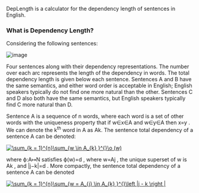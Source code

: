 DepLength is a calculator for the dependency length of sentences in English.
### What is Dependency Length?
Considering the following sentences:

![image](https://user-images.githubusercontent.com/55358999/118133805-2857bf80-b3f9-11eb-9785-effb9aad24ba.png)

Four sentences along with their dependency representations. The number over each arc represents the length of the dependency in words. The total dependency length is given below each sentence. Sentences A and B have the same semantics, and either word order is acceptable in English; English speakers typically do not find one more natural than the other. Sentences C and D also both have the same semantics, but English speakers typically find C more natural than D.

Sentence A is a sequence of  n  words, where each word is a set of other words with the uniqueness property that if  w∈x∈A  and  w∈y∈A  then  x=y . We can denote the  k<sup>th</sup>  word in  A as Ak. The sentence total dependency of a sentence  A  can be denoted:


<a href="https://www.codecogs.com/eqnedit.php?latex=\sum_{k&space;=&space;1}^{n}\sum_{w&space;\in&space;A_{k}&space;}^{}\o&space;(w)" target="_blank"><img src="https://latex.codecogs.com/gif.latex?\sum_{k&space;=&space;1}^{n}\sum_{w&space;\in&space;A_{k}&space;}^{}\o&space;(w)" title="\sum_{k = 1}^{n}\sum_{w \in A_{k} }^{}\o (w)" /></a>


where  ϕ:A↦N  satisfies  ϕ(w)=d , where  w=Aj , the unique superset of  w  is  Ak , and  |j−k|=d . More compactly, the sentence total dependency of a sentence  A  can be denoted

<a href="https://www.codecogs.com/eqnedit.php?latex=\sum_{k&space;=&space;1}^{n}\sum_{w&space;=&space;A_{j}&space;\in&space;A_{k}&space;}^{}\left&space;|j&space;-&space;k&space;\right&space;|" target="_blank"><img src="https://latex.codecogs.com/gif.latex?\sum_{k&space;=&space;1}^{n}\sum_{w&space;=&space;A_{j}&space;\in&space;A_{k}&space;}^{}\left&space;|j&space;-&space;k&space;\right&space;|" title="\sum_{k = 1}^{n}\sum_{w = A_{j} \in A_{k} }^{}\left |j - k \right |" /></a>
